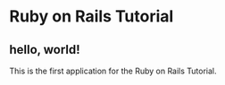 # Ruby on Rails Tutorial

## hello, world!

This is the first application for the Ruby on Rails Tutorial.
